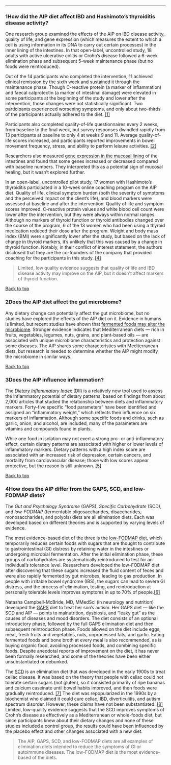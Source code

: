 





---


### 1How did the AIP diet affect IBD and Hashimoto’s thyroiditis disease activity?

One research group examined the effects of the AIP on IBD disease activity, quality of life, and gene expression (which measures the extent to which a cell is using information in its DNA to carry out certain processes) in the inner lining of the intestines. In that open-label, uncontrolled study, 18 adults with active ulcerative colitis or Crohn’s disease followed a 6-week elimination phase and subsequent 5-week maintenance phase (but no foods were reintroduced). 


Out of the 14 participants who completed the intervention, 11 achieved clinical remission by the sixth week and sustained it through the maintenance phase. Though C-reactive protein (a marker of inflammation) and faecal calprotectin (a marker of intestinal damage) were elevated in some participants at the beginning of the study and lower after the intervention, those changes were not statistically significant. Two participants experienced worsening symptoms, and only about two-thirds of the participants actually adhered to the diet. [[1]](#ref1)


Participants also completed quality-of-life questionnaires every 2 weeks, from baseline to the final week, but survey responses dwindled rapidly from 13 participants at baseline to only 4 at weeks 9 and 11. Average quality-of-life scores increased, and participants reported improvements in bowel movement frequency, stress, and ability to perform leisure activities. [[2]](#ref2)


Researchers also measured [gene expression in the mucosal lining](https://academic.oup.com/crohnscolitis360/article/doi/10.1093/crocol/otz016/5531501) of the intestines and found that some genes increased or decreased compared with baseline numbers. They interpreted this as a potential sign of mucosal healing, but it wasn’t explored further. 


In an open-label, uncontrolled pilot study, 17 women with Hashimoto’s thyroiditis participated in a 10-week online coaching program on the AIP diet. Quality of life, clinical symptom burden (both the severity of symptoms and the perceived impact on the client’s life), and blood markers were assessed at baseline and after the intervention. Quality of life and symptom scores improved. C-reactive protein values and white blood cell count were lower after the intervention, but they were always within normal ranges. Although no markers of thyroid function or thyroid antibodies changed over the course of the program, 6 of the 13 women who had been using a thyroid medication reduced their dose after the program. Weight and body mass index (BMI) were significantly lower after the study, but based on the lack of change in thyroid markers, it’s unlikely that this was caused by a change in thyroid function. Notably, in their conflict of interest statement, the authors disclosed that they are the co-founders of the company that provided coaching for the participants in this study. [[4]](#ref4) 



> Limited, low quality evidence suggests that quality of life and IBD disease activity may improve on the AIP, but it doesn't affect markers of thyroid function.


[Back to top](#c-how-did-the-aip-diet-affect-ibd-and-hashimotos-thyroiditis-disease-activity)
### 2Does the AIP diet affect the gut microbiome?

Any dietary change can potentially affect the gut microbiome, but no studies have explored the effects of the AIP diet on it. Evidence in humans is limited, but recent studies have shown that [fermented foods may alter the microbiome](https://doi.org/10.1016/j.cell.2021.06.019). Stronger evidence indicates that Mediterranean diets — rich in fruits, vegetables, legumes, nuts, grains, and plant-based oils — are associated with unique microbiome characteristics and protection against some diseases. The AIP shares some characteristics with Mediterranean diets, but research is needed to determine whether the AIP might modify the microbiome in similar ways.


[Back to top](#c-does-the-aip-diet-affect-the-gut-microbiome)
### 3Does the AIP influence inflammation?

The [*Dietary Inflammatory Index*](https://www.cambridge.org/core/article/designing-and-developing-a-literaturederived-populationbased-dietary-inflammatory-index/30BE2C2295CE93DC6B54F9F9AD50CC68) (DII) is a relatively new tool used to assess the inflammatory potential of dietary patterns, based on findings from about 2,000 articles that studied the relationship between diets and inflammatory markers. Forty-five specific “food parameters” have been identified and assigned an “inflammatory weight,” which reflects their influence on six markers of inflammation. Although some specific foods and drinks, such as garlic, onion, and alcohol, are included, many of the parameters are vitamins and compounds found in plants. 


While one food in isolation may not exert a strong pro- or anti-inflammatory effect, certain dietary patterns are associated with higher or lower levels of inflammatory markers. Dietary patterns with a high index score are associated with an increased risk of depression, certain cancers, and mortality from cardiovascular disease; those with low scores appear protective, but the reason is still unknown. [[5]](#ref5)


[Back to top](#c-does-the-aip-influence-inflammation)
### 4How does the AIP differ from the GAPS, SCD, and low-FODMAP diets?

The *Gut and Psychology Syndrome* (GAPS), *Specific Carbohydrate* (SCD), and *low-FODMAP* (fermentable oligosaccharides, disaccharides, monosaccharides, and polyols) diets are all elimination diets. Each was developed based on different theories and is supported by varying levels of evidence.


The most evidence-based diet of the three is the [low-FODMAP diet](https://examine.com/supplements/low-fodmap-diet/), which temporarily reduces certain foods with sugars that are thought to contribute to gastrointestinal (GI) distress by retaining water in the intestines or undergoing microbial fermentation. After the initial elimination phase, these groups of carbohydrates are systematically reintroduced to test for an individual’s tolerance level. Researchers developed the low-FODMAP diet after discovering that these sugars increased the fluid content of feces and were also rapidly fermented by gut microbes, leading to gas production. In people with irritable bowel syndrome (IBS), the sugars can lead to severe GI distress, and the process of elimination, testing, and reintroduction at personally tolerable levels improves symptoms in up to 70% of people.[[6]](#ref6)


Natasha Campbell-McBride, MD, MMedSci (in neurology and nutrition) developed the [GAPS](https://examine.com/supplements/gaps-diet/) diet to treat her son’s autism. Her GAPS diet — like the SCD and AIP — points to malnutrition, dysbiosis, and “leaky gut” as the causes of diseases and mood disorders. The diet consists of an optional introductory phase, followed by the full GAPS elimination diet and then subsequent reintroduction phase. Foods allowed on the diet include eggs, meat, fresh fruits and vegetables, nuts, unprocessed fats, and garlic. Eating fermented foods and bone broth at every meal is also recommended, as is buying organic food, avoiding processed foods, and combining specific foods. Despite anecdotal reports of improvement on the diet, it has never been formally researched, and some of the theories have been either unsubstantiated or debunked. 


The [SCD](https://examine.com/supplements/spec-carb-diet/) is an elimination diet that was developed in the early 1900s to treat celiac disease. It was based on the theory that people with celiac could not tolerate certain sugars (not gluten), so it consisted primarily of ripe bananas and calcium caseinate until bowel habits improved, and then foods were gradually reintroduced. [[7]](#ref7) The diet was repopularized in the 1990s by a biochemist who claimed it could cure celiac, IBD, diverticulitis, and autism spectrum disorder. However, these claims have not been substantiated. [[8]](#ref8) Limited, low-quality evidence suggests that the SCD improves symptoms of Crohn’s disease as effectively as a Mediterranean or whole-foods diet, but since participants knew about their dietary changes and none of these studies included a control group, the results could have been influenced by the placebo effect and other changes associated with a new diet. 



> The AIP, GAPS, SCD, and low-FODMAP diets are all examples of elimination diets intended to reduce the symptoms of GI or autoimmune diseases. The low-FODMAP diet is the most evidence-based of the diets.

 


